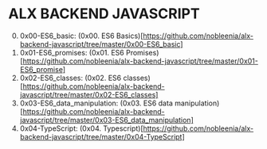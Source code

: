 # ALX BACKEND JAVASCRIPT

0. 0x00-ES6_basic: (0x00. ES6 Basics)[https://github.com/nobleenia/alx-backend-javascript/tree/master/0x00-ES6_basic]
1. 0x01-ES6_promises: (0x01. ES6 Promises)[https://github.com/nobleenia/alx-backend-javascript/tree/master/0x01-ES6_promise]
2. 0x02-ES6_classes: (0x02. ES6 classes)[https://github.com/nobleenia/alx-backend-javascript/tree/master/0x02-ES6_classes]
3. 0x03-ES6_data_manipulation: (0x03. ES6 data manipulation)[https://github.com/nobleenia/alx-backend-javascript/tree/master/0x03-ES6_data_manipulation]
4. 0x04-TypeScript: (0x04. Typescript)[https://github.com/nobleenia/alx-backend-javascript/tree/master/0x04-TypeScript]